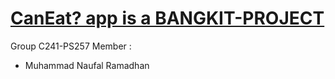 # <ins>CanEat? app is a BANGKIT-PROJECT</ins>


<span style="font-size:1em;">Group C241-PS257 Member :</span>
* Muhammad Naufal Ramadhan
